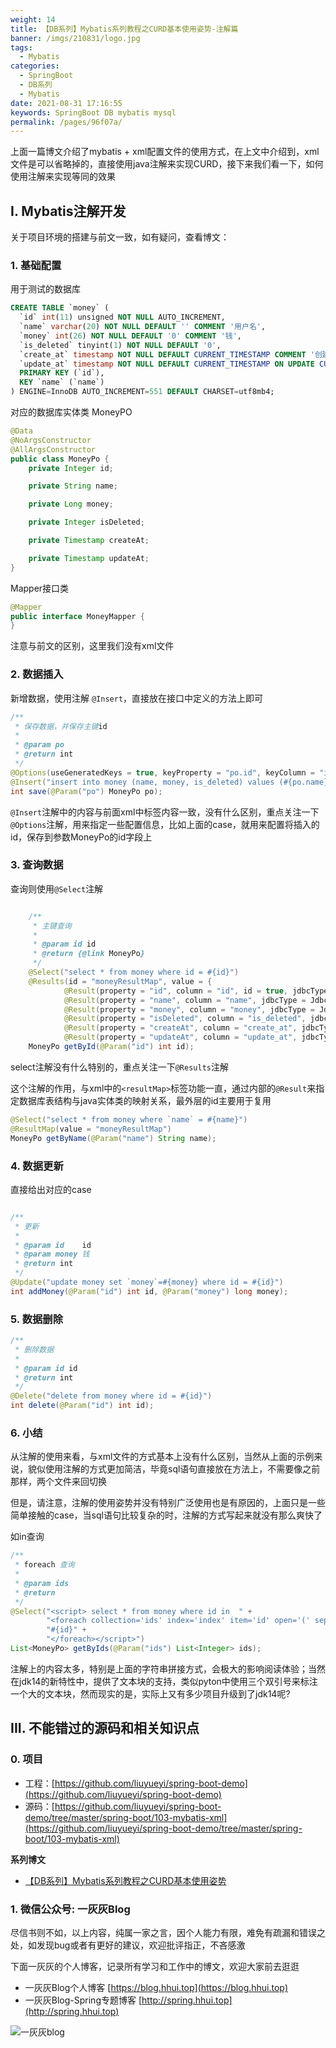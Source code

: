 ```yaml
---
weight: 14
title: 【DB系列】Mybatis系列教程之CURD基本使用姿势-注解篇
banner: /imgs/210831/logo.jpg
tags: 
  - Mybatis
categories: 
  - SpringBoot
  - DB系列
  - Mybatis
date: 2021-08-31 17:16:55
keywords: SpringBoot DB mybatis mysql
permalink: /pages/96f07a/
---
```


上面一篇博文介绍了mybatis + xml配置文件的使用方式，在上文中介绍到，xml文件是可以省略掉的，直接使用java注解来实现CURD，接下来我们看一下，如何使用注解来实现等同的效果

<!-- more -->

## I. Mybatis注解开发

关于项目环境的搭建与前文一致，如有疑问，查看博文： []()

### 1. 基础配置

用于测试的数据库

```sql
CREATE TABLE `money` (
  `id` int(11) unsigned NOT NULL AUTO_INCREMENT,
  `name` varchar(20) NOT NULL DEFAULT '' COMMENT '用户名',
  `money` int(26) NOT NULL DEFAULT '0' COMMENT '钱',
  `is_deleted` tinyint(1) NOT NULL DEFAULT '0',
  `create_at` timestamp NOT NULL DEFAULT CURRENT_TIMESTAMP COMMENT '创建时间',
  `update_at` timestamp NOT NULL DEFAULT CURRENT_TIMESTAMP ON UPDATE CURRENT_TIMESTAMP COMMENT '更新时间',
  PRIMARY KEY (`id`),
  KEY `name` (`name`)
) ENGINE=InnoDB AUTO_INCREMENT=551 DEFAULT CHARSET=utf8mb4;
```

对应的数据库实体类 MoneyPO

```java
@Data
@NoArgsConstructor
@AllArgsConstructor
public class MoneyPo {
    private Integer id;

    private String name;

    private Long money;

    private Integer isDeleted;

    private Timestamp createAt;

    private Timestamp updateAt;
}
```

Mapper接口类

```java
@Mapper
public interface MoneyMapper {
}
```

注意与前文的区别，这里我们没有xml文件

### 2. 数据插入

新增数据，使用注解 `@Insert`，直接放在接口中定义的方法上即可

```java
/**
 * 保存数据，并保存主键id
 *
 * @param po
 * @return int
 */
@Options(useGeneratedKeys = true, keyProperty = "po.id", keyColumn = "id")
@Insert("insert into money (name, money, is_deleted) values (#{po.name}, #{po.money}, #{po.isDeleted})")
int save(@Param("po") MoneyPo po);
```

`@Insert`注解中的内容与前面xml中标签内容一致，没有什么区别，重点关注一下 `@Options`注解，用来指定一些配置信息，比如上面的case，就用来配置将插入的id，保存到参数MoneyPo的id字段上

### 3. 查询数据

查询则使用`@Select`注解

```java

    /**
     * 主键查询
     *
     * @param id id
     * @return {@link MoneyPo}
     */
    @Select("select * from money where id = #{id}")
    @Results(id = "moneyResultMap", value = {
            @Result(property = "id", column = "id", id = true, jdbcType = JdbcType.INTEGER),
            @Result(property = "name", column = "name", jdbcType = JdbcType.VARCHAR),
            @Result(property = "money", column = "money", jdbcType = JdbcType.INTEGER),
            @Result(property = "isDeleted", column = "is_deleted", jdbcType = JdbcType.TINYINT),
            @Result(property = "createAt", column = "create_at", jdbcType = JdbcType.TIMESTAMP),
            @Result(property = "updateAt", column = "update_at", jdbcType = JdbcType.TIMESTAMP)})
    MoneyPo getById(@Param("id") int id);
```

select注解没有什么特别的，重点关注一下`@Results`注解

这个注解的作用，与xml中的`<resultMap>`标签功能一直，通过内部的`@Result`来指定数据库表结构与java实体类的映射关系，最外层的id主要用于复用

```java
@Select("select * from money where `name` = #{name}")
@ResultMap(value = "moneyResultMap")
MoneyPo getByName(@Param("name") String name);
```

### 4. 数据更新

直接给出对应的case

```java

/**
 * 更新
 *
 * @param id    id
 * @param money 钱
 * @return int
 */
@Update("update money set `money`=#{money} where id = #{id}")
int addMoney(@Param("id") int id, @Param("money") long money);
```

### 5. 数据删除

```java
/**
 * 删除数据
 *
 * @param id id
 * @return int
 */
@Delete("delete from money where id = #{id}")
int delete(@Param("id") int id);
```

### 6. 小结

从注解的使用来看，与xml文件的方式基本上没有什么区别，当然从上面的示例来说，貌似使用注解的方式更加简洁，毕竟sql语句直接放在方法上，不需要像之前那样，两个文件来回切换

但是，请注意，注解的使用姿势并没有特别广泛使用也是有原因的，上面只是一些简单接触的case，当sql语句比较复杂的时，注解的方式写起来就没有那么爽快了

如in查询

```java
/**
 * foreach 查询
 *
 * @param ids
 * @return
 */
@Select("<script> select * from money where id in  " +
        "<foreach collection='ids' index='index' item='id' open='(' separator=',' close=')'>" +
        "#{id}" +
        "</foreach></script>")
List<MoneyPo> getByIds(@Param("ids") List<Integer> ids);
```

注解上的内容太多，特别是上面的字符串拼接方式，会极大的影响阅读体验；当然在jdk14的新特性中，提供了文本块的支持，类似pyton中使用三个双引号来标注一个大的文本块，然而现实的是，实际上又有多少项目升级到了jdk14呢?


## III. 不能错过的源码和相关知识点

### 0. 项目

- 工程：[https://github.com/liuyueyi/spring-boot-demo](https://github.com/liuyueyi/spring-boot-demo)
- 源码：[https://github.com/liuyueyi/spring-boot-demo/tree/master/spring-boot/103-mybatis-xml](https://github.com/liuyueyi/spring-boot-demo/tree/master/spring-boot/103-mybatis-xml)

**系列博文**

- [【DB系列】Mybatis系列教程之CURD基本使用姿势](https://spring.hhui.top/spring-blog/2021/08/15/210815-Mybatis%E7%B3%BB%E5%88%97%E6%95%99%E7%A8%8B%E4%B9%8BCURD%E5%9F%BA%E6%9C%AC%E4%BD%BF%E7%94%A8%E5%A7%BF%E5%8A%BF/)

### 1. 微信公众号: 一灰灰Blog

尽信书则不如，以上内容，纯属一家之言，因个人能力有限，难免有疏漏和错误之处，如发现bug或者有更好的建议，欢迎批评指正，不吝感激

下面一灰灰的个人博客，记录所有学习和工作中的博文，欢迎大家前去逛逛

- 一灰灰Blog个人博客 [https://blog.hhui.top](https://blog.hhui.top)
- 一灰灰Blog-Spring专题博客 [http://spring.hhui.top](http://spring.hhui.top)


![一灰灰blog](https://spring.hhui.top/spring-blog/imgs/info/info.png)

